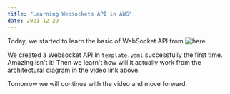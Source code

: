 ```yaml
---
title: "Learning Websockets API in AWS"
date: 2021-12-29
---
```


Today, we started to learn the basic of WebSocket API from ![here](https://www.youtube.com/watch?v=PYQTFS-sgAk&ab_channel=SrceCde).

We created a Websocket API in `template.yaml` successfully the first time. Amazing isn't it! Then we learn't how will it actually work from the architectural diagram in the video link above.

Tomorrow we will continue with the video and move forward.